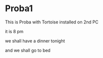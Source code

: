 # Proba1
This is Proba with Tortoise installed on 2nd PC

it is 8 pm

we shall have a dinner tonight

and we shall go to bed
